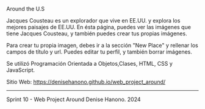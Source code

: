 Around the U.S

Jacques Cousteau es un explorador que vive en EE.UU. y explora los mejores paisajes de EE.UU.
En ésta página, puedes ver las imágenes que tiene Jacques Cousteau, y también puedes crear tus propias imágenes.

Para crear tu propia imagen, debes ir a la sección "New Place" y rellenar los campos de título y url.
Puedes editar tu perfil, y también borrar imágenes. 

Se utilizó Programación Orientada a Objetos,Clases, HTML, CSS y JavaScript.

Sitio Web:  https://denisehanono.github.io/web_project_around/ 
_____________

Sprint 10 - Web Project Around
Denise Hanono. 2024